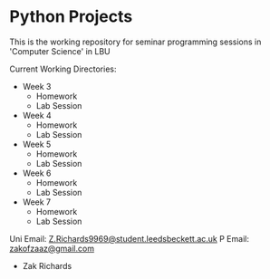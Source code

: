 # Python Projects
This is the working repository for seminar programming sessions in 'Computer Science' in LBU


Current Working Directories:
- Week 3
    - Homework
    - Lab Session
- Week 4
  - Homework
  - Lab Session
- Week 5
   - Homework
   - Lab Session
- Week 6
   - Homework
   - Lab Session
- Week 7
   - Homework
   - Lab Session
 

Uni Email: Z.Richards9969@student.leedsbeckett.ac.uk
P Email: zakofzaaz@gmail.com

- Zak Richards

